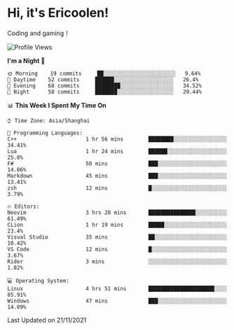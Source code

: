 # Hi, it's Ericoolen!
Coding and gaming！

<!--START_SECTION:waka-->
![Profile Views](http://img.shields.io/badge/Profile%20Views-1-blue)

**I'm a Night 🦉** 

```text
🌞 Morning    19 commits     ██░░░░░░░░░░░░░░░░░░░░░░░   9.64% 
🌆 Daytime    52 commits     ██████░░░░░░░░░░░░░░░░░░░   26.4% 
🌃 Evening    68 commits     ████████░░░░░░░░░░░░░░░░░   34.52% 
🌙 Night      58 commits     ███████░░░░░░░░░░░░░░░░░░   29.44%

```


📊 **This Week I Spent My Time On** 

```text
⌚︎ Time Zone: Asia/Shanghai

💬 Programming Languages: 
C++                      1 hr 56 mins        ████████░░░░░░░░░░░░░░░░░   34.41% 
Lua                      1 hr 24 mins        ██████░░░░░░░░░░░░░░░░░░░   25.0% 
F#                       50 mins             ███░░░░░░░░░░░░░░░░░░░░░░   14.86% 
Markdown                 45 mins             ███░░░░░░░░░░░░░░░░░░░░░░   13.41% 
zsh                      12 mins             █░░░░░░░░░░░░░░░░░░░░░░░░   3.79%

🔥 Editors: 
Neovim                   3 hrs 28 mins       ███████████████░░░░░░░░░░   61.49% 
CLion                    1 hr 19 mins        █████░░░░░░░░░░░░░░░░░░░░   23.4% 
Visual Studio            35 mins             ██░░░░░░░░░░░░░░░░░░░░░░░   10.42% 
VS Code                  12 mins             █░░░░░░░░░░░░░░░░░░░░░░░░   3.67% 
Rider                    3 mins              ░░░░░░░░░░░░░░░░░░░░░░░░░   1.02%

💻 Operating System: 
Linux                    4 hrs 51 mins       █████████████████████░░░░   85.91% 
Windows                  47 mins             ███░░░░░░░░░░░░░░░░░░░░░░   14.09%

```


 Last Updated on 21/11/2021
<!--END_SECTION:waka-->

